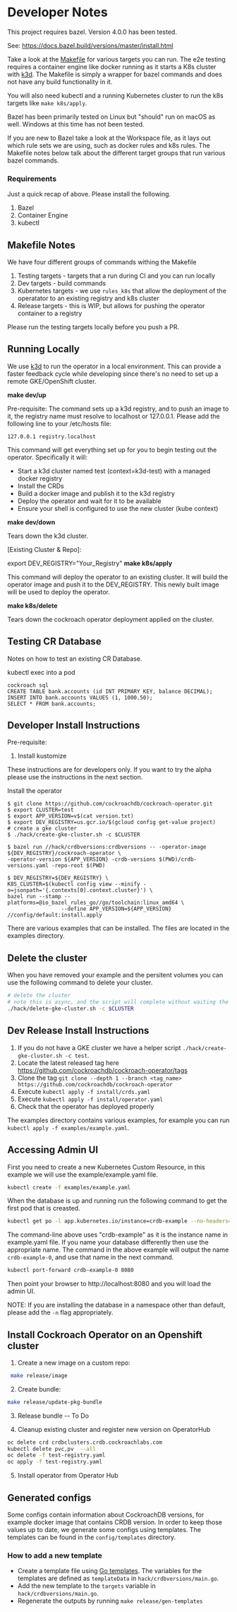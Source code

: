 # Developer Notes

This project requires bazel. Version 4.0.0 has been tested.

See: https://docs.bazel.build/versions/master/install.html

Take a look at the [Makefile](https://github.com/cockroachdb/cockroach-operator/blob/master/Makefile) for various
targets you can run. The e2e testing requires a container engine like docker running as it starts a K8s cluster with
[k3d]. The Makefile is simply a wrapper for bazel commands and does not have any build functionality in it.

You will also need kubectl and a running Kubernetes cluster to run the k8s targets like `make k8s/apply`.

Bazel has been primarily tested on Linux but "should" run on macOS as well. Windows at this time has not been tested.

If you are new to Bazel take a look at the Workspace file, as it lays out which rule sets we are using, such as docker
rules and k8s rules. The Makefile notes below talk about the different target groups that run various bazel commands.

### Requirements

Just a quick recap of above. Please install the following.

1. Bazel
1. Container Engine
1. kubectl

## Makefile Notes

We have four different groups of commands withing the Makefile

1. Testing targets - targets that a run during CI and you can run locally
2. Dev targets - build commands
3. Kubernetes targets - we use `rules_k8s` that allow the deployment of the operatator to an existing registry and k8s
   cluster
4. Release targets - this is WIP, but allows for pushing the operator container to a registry

Please run the testing targets locally before you push a PR.

## Running Locally

We use [k3d] to run the operator in a local environment. This can provide a faster feedback cycle while developing
since there's no need to set up a remote GKE/OpenShift cluster.

[k3d]: https://k3d.io

**make dev/up**

Pre-requisite: The command sets up a k3d registry, and to push an image to it, the registry name must resolve to 
localhost or 127.0.0.1. Please add the following line to your /etc/hosts file:

```shell
127.0.0.1 registry.localhost
```

This command will get everything set up for you to begin testing out the operator. Specifically it will:

* Start a k3d cluster named test (context=k3d-test) with a managed docker registry
* Install the CRDs
* Build a docker image and publish it to the k3d registry
* Deploy the operator and wait for it to be available
* Ensure your shell is configured to use the new cluster (kube context)

**make dev/down**

Tears down the k3d cluster.

[Existing Cluster & Repo]:

export DEV_REGISTRY="Your_Registry"
**make k8s/apply**

This command will deploy the operator to an existing cluster. It will build the operator image and push it to the DEV_REGISTRY.
This newly built image will be used to deploy the operator.

**make k8s/delete**

Tears down the cockroach operator deployment applied on the cluster.

## Testing CR Database

Notes on how to test an existing CR Database.

kubectl exec into a pod

```
cockroach sql
CREATE TABLE bank.accounts (id INT PRIMARY KEY, balance DECIMAL);
INSERT INTO bank.accounts VALUES (1, 1000.50);
SELECT * FROM bank.accounts;
```

## Developer Install Instructions

Pre-requisite: 
1. Install kustomize

These instructions are for developers only. If you want to try the alpha please use the instructions in the next
section.

Install the operator

```console
$ git clone https://github.com/cockroachdb/cockroach-operator.git
$ export CLUSTER=test
$ export APP_VERSION=v$(cat version.txt)
$ export DEV_REGISTRY=us.gcr.io/$(gcloud config get-value project)
# create a gke cluster
$ ./hack/create-gke-cluster.sh -c $CLUSTER

$ bazel run //hack/crdbversions:crdbversions -- -operator-image ${DEV_REGISTRY}/cockroach-operator \
-operator-version ${APP_VERSION} -crdb-versions $(PWD)/crdb-versions.yaml -repo-root $(PWD)
 
$ DEV_REGISTRY=${DEV_REGISTRY} \
K8S_CLUSTER=$(kubectl config view --minify -o=jsonpath='{.contexts[0].context.cluster}') \
bazel run --stamp --platforms=@io_bazel_rules_go//go/toolchain:linux_amd64 \
                 --define APP_VERSION=${APP_VERSION} //config/default:install.apply
```

There are various examples that can be installed. The files are located in the examples directory.

## Delete the cluster

When you have removed your example and the persitent volumes you can use the following command to delete your cluster.

```bash
# delete the cluster
# note this is async, and the script will complete without waiting the entire time
./hack/delete-gke-cluster.sh -c $CLUSTER
```

## Dev Release Install Instructions

1. If you do not have a GKE cluster we have a helper script `./hack/create-gke-cluster.sh -c test`.
1. Locate the latest released tag here  https://github.com/cockroachdb/cockroach-operator/tags
1. Clone the tag `git clone --depth 1 --branch <tag_name> https://github.com/cockroachdb/cockroach-operator`
1. Execute `kubectl apply -f install/crds.yaml`
1. Execute `kubectl apply -f install/operator.yaml`
1. Check that the operator has deployed properly

The examples directory contains various examples, for example you can run `kubectl apply -f examples/example.yaml`.

## Accessing Admin UI

First you need to create a new Kubernetes Custom Resource, in this example we will use the example/example.yaml file.

```bash
kubectl create -f examples/example.yaml
```

When the database is up and running run the following command to get the first pod that is creasted.

```bash
kubectl get po -l app.kubernetes.io/instance=crdb-example --no-headers=true | head -n 1 | awk '{ print $1 }'
```

The command-line above uses "crdb-example" as it is the instance name in example.yaml file. If you name your database
differently then use the appropriate name. The command in the above example will output the name `crdb-example-0`, and
use that name in the next command.

```bash
kubectl port-forward crdb-example-0 8080
```

Then point your browser to http://localhost:8080 and you will load the admin UI.

NOTE: If you are installing the database in a namespace other than default, please add the `-n` flag appropriately.

## Install Cockroach Operator on an Openshift cluster

1. Create a new image on a custom repo:

```bash
 make release/image
```

2. Create bundle:

```bash
make release/update-pkg-bundle
```

3. Release bundle -- To Do

4. Cleanup existing cluster and register new version on OperatorHub

```bash
oc delete crd crdbclusters.crdb.cockroachlabs.com
kubectl delete pvc,pv  --all
oc delete -f test-registry.yaml
oc apply -f test-registry.yaml
```

5. Install operator from Operator Hub

## Generated configs

Some configs contain information about CockroachDB versions, for example docker image that contains CRDB version. In
order to keep those values up to date, we generate some configs using templates. The templates can be found in the
`config/templates` directory.

### How to add a new template

* Create a template file using [Go templates](https://pkg.go.dev/text/template). The variables for the templates are
  defined as `templateData` in
  `hack/crdbversions/main.go`.
* Add the new template to the `targets` variable in `hack/crdbversions/main.go`.
* Regenerate the outputs by running `make release/gen-templates`
